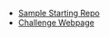 * [Sample Starting Repo](https://github.com/mkfreeman/dawg-coffee)
* [Challenge Webpage](https://faculty.washington.edu/mikefree/info343/#/challenges/responsive)